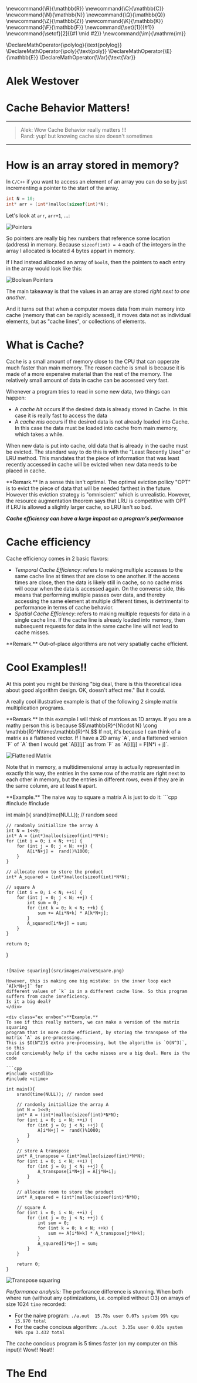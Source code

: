 \newcommand{\R}{\mathbb{R}}
\newcommand{\C}{\mathbb{C}}
\newcommand{\N}{\mathbb{N}}
\newcommand{\Q}{\mathbb{Q}}
\newcommand{\Z}{\mathbb{Z}}
\newcommand{\K}{\mathbb{K}}
\newcommand{\F}{\mathbb{F}}
\newcommand{\set}[1]{\{#1\}}
\newcommand{\setof}[2]{\{#1 \mid #2\}}
\newcommand{\im}{\mathrm{im}}

\DeclareMathOperator{\polylog}{\text{polylog}}
\DeclareMathOperator{\poly}{\text{poly}}
\DeclareMathOperator{\E}{\mathbb{E}}
\DeclareMathOperator{\Var}{\text{Var}}


# Alek Westover
# Cache Behavior Matters!

---

> Alek: Wow Cache Behavior really matters !!!  
> Rand: yup! but knowing cache size doesn't sometimes

---

# How is an array stored in memory?

In `C/C++` if you want to access an element of an array you can do so by just incrementing a pointer to the start of the array.

```cpp
int N = 10;
int* arr = (int*)malloc(sizeof(int)*N);
```

Let's look at `arr`, `arr+1`, $\ldots$:

![Pointers](src/images/ptrsPic.png)

So pointers are really big hex numbers that reference some location (address) in memory. Because `sizeof(int) = 4` each of the integers in the array I allocated is located 4 bytes appart in memory.

If I had instead allocated an array of `bool`s, then the pointers to each entry in the array would look like this:

![Boolean Pointers](src/images/boolPtrs.png)

The main takeaway is that the values in an array are stored _right next to one another_.

And it turns out that when a computer moves data from main memory into cache (memory
that can be rapidly acessed), it moves data not as individual elements, but as
 "cache lines", or collections of elements.

# What is Cache?

Cache is a small amount of memory close to the CPU that can opperate much
faster than main memory. The reason cache is small is because it is made of a
more expensive material than the rest of the memory.
The relatively small amount of data in cache can be accessed very fast.

Whenever a program tries to read in some new data, two things can happen:

- A _cache hit_ occurs if the desired data is already stored in Cache. In this case it is really fast to access the data
- A _cache mis_ occurs if the desired data is not already loaded into Cache. In this case the data must be loaded into cache from main memory, which takes a while.

When new data is put into cache, old data that is already in the cache must be evicted.
The standard way to do this is with the "Least Recently Used" or LRU method.
This mandates that the piece of information that was least recently accessed in
cache will be evicted when new data needs to be placed in cache. 

<div class="rmk envbox">**Remark.**
In a sense this isn't optimal. The optimal eviction pollicy "OPT" is to evict the
piece of data that will be needed farthest in the future. However this eviction
strategy is "omniscient" which is unrealistic.
However, the resource augmentation theorem says that LRU is competitive with
OPT if LRU is allowed a slightly larger cache, so LRU isn't so bad.
</div>

***Cache efficiency can have a large impact on a program's performance***

# Cache efficiency

Cache efficiency comes in 2 basic flavors:

- *Temporal Cache Efficiency*: refers to making multiple accesses to the same cache line at times that are close to one another. If the access times are close, then the data is likely still in cache, so no cache miss will occur when the data is accessed again. On the converse side, this means that performing multiple passes over data, and thereby accessing the same element at multiple different times, is detrimental to performance in terms of cache behavior. 
- *Spatial Cache Efficiency*: refers to making multiple requests for data in a single cache line. If the cache line is already loaded into memory, then subsequent requests for data in the same cache line will not lead to cache misses.

<div class="rmk envbox">**Remark.**
Out-of-place algorithms are not very spatially cache efficient.
</div>

# Cool Examples!!

At this point you might be thinking "big deal, there is this theoretical idea about good algorithm design. OK, doesn't affect me."
But it could.

A really cool illustrative example is that of the following 2 simple matrix multiplication programs.

<div class="rmk envbox">**Remark.**
In this example I will think of matrices as 1D arrays.
If you are a mathy person this is because 
$$\mathbb{R}^{N\cdot N} \cong \mathbb{R}^N\times\mathbb{R}^N.$$
If not, it's because I can think of a matrix as a flattened vector.
If I have a 2D array `A`, and a flattened version `F` of `A` then I would get `A[i][j]` as from `F` as `A[i][j] = F[N*i + j]`.

![Flattened Matrix](src/images/matrixVector.png)

Note that in memory, a multidimensional array is actually represented in exactly this way, the entries in the same row of the matrix are right next to each other in memory, but the entries in different rows, even if they are in the same column, are at least `N` apart.
</div>

<div class="ex envbox">**Example.**
The naive way to square a matrix A is just to do it:
```cpp
#include <cstdlib>
#include <ctime>

int main(){
    srand(time(NULL)); // random seed
    
    // randomly initiallize the array A
    int N = 1<<9;
    int* A = (int*)malloc(sizeof(int)*N*N);
    for (int i = 0; i < N; ++i) {
        for (int j = 0; j < N; ++j) {
            A[i*N+j] =  rand()%1000;
        }
    }

    // allocate room to store the product
    int* A_squared = (int*)malloc(sizeof(int)*N*N);

    // square A
    for (int i = 0; i < N; ++i) {
        for (int j = 0; j < N; ++j) {
            int sum = 0;
            for (int k = 0; k < N; ++k) {
                sum += A[i*N+k] * A[k*N+j];
            }
            A_squared[i*N+j] = sum;
        }
    }

    return 0;
}
```

![Naive squaring](src/images/naiveSquare.png)

However, this is making one big mistake: in the inner loop each `A[k*N+j]` for
different values of `k` is in a different cache line. So this program suffers from cache inneficiency.
Is it a big deal?
</div>

<div class="ex envbox">**Example.**
To see if this really matters, we can make a version of the matrix squaring
program that is more cache efficient, by storing the transpose of the matrix `A` as pre-processing.
This is $O(N^2)$ extra pre-processing, but the algorithm is `O(N^3)`, so this
could concievably help if the cache misses are a big deal. Here is the code

```cpp
#include <cstdlib>
#include <ctime>

int main(){
    srand(time(NULL)); // random seed
    
    // randomly initiallize the array A
    int N = 1<<9;
    int* A = (int*)malloc(sizeof(int)*N*N);
    for (int i = 0; i < N; ++i) {
        for (int j = 0; j < N; ++j) {
            A[i*N+j] =  rand()%1000;
        }
    }

    // store A transpose
    int* A_transpose = (int*)malloc(sizeof(int)*N*N);
    for (int i = 0; i < N; ++i) {
        for (int j = 0; j < N; ++j) {
            A_transpose[i*N+j] = A[j*N+i];
        }
    }

    // allocate room to store the product
    int* A_squared = (int*)malloc(sizeof(int)*N*N);

    // square A
    for (int i = 0; i < N; ++i) {
        for (int j = 0; j < N; ++j) {
            int sum = 0;
            for (int k = 0; k < N; ++k) {
                sum += A[i*N+k] * A_transpose[j*N+k];
            }
            A_squared[i*N+j] = sum;
        }
    }

    return 0;
}

```

![Transpose squaring](src/images/coolMatrixMultiply.png)
</div>

*Performance analysis:*
The perforance difference is stunning. When both where run (without any
optimizations, i.e. compiled without O3) on arrays of size 1024 `time` recorded:

  * For the naive program: `./a.out  15.78s user 0.07s system 99% cpu 15.970 total`
  * For the cache concious algorithm: `./a.out  3.35s user 0.03s system 98% cpu 3.432 total`

The cache concious program is 5 times faster (on my computer on this input)!
Wow!! Neat!!

# The End

